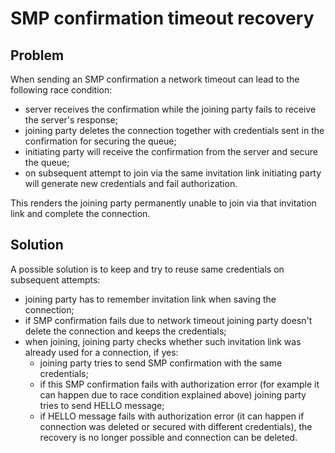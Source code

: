 # SMP confirmation timeout recovery

## Problem

When sending an SMP confirmation a network timeout can lead to the following race condition:
- server receives the confirmation while the joining party fails to receive the server's response;
- joining party deletes the connection together with credentials sent in the confirmation for securing the queue;
- initiating party will receive the confirmation from the server and secure the queue;
- on subsequent attempt to join via the same invitation link initiating party will generate new credentials and fail authorization.

This renders the joining party permanently unable to join via that invitation link and complete the connection.

## Solution

A possible solution is to keep and try to reuse same credentials on subsequent attempts:
- joining party has to remember invitation link when saving the connection;
- if SMP confirmation fails due to network timeout joining party doesn't delete the connection and keeps the credentials;
- when joining, joining party checks whether such invitation link was already used for a connection, if yes:
  - joining party tries to send SMP confirmation with the same credentials;
  - if this SMP confirmation fails with authorization error (for example it can happen due to race condition explained above) joining party tries to send HELLO message;
  - if HELLO message fails with authorization error (it can happen if connection was deleted or secured with different credentials), the recovery is no longer possible and connection can be deleted.
